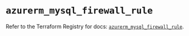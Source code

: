 # `azurerm_mysql_firewall_rule`

Refer to the Terraform Registry for docs: [`azurerm_mysql_firewall_rule`](https://registry.terraform.io/providers/hashicorp/azurerm/3.103.1/docs/resources/mysql_firewall_rule).
